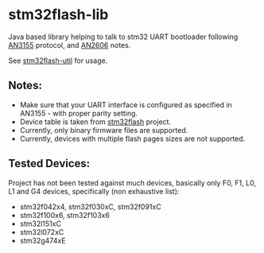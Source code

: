 # stm32flash-lib
Java based library helping to talk to stm32 UART bootloader following [AN3155](https://www.st.com/resource/en/application_note/cd00264342.pdf) protocol, and [AN2606](https://www.st.com/resource/en/application_note/cd00167594.pdf) notes.

See [stm32flash-util](https://github.com/grevaillot/stm32flash-util) for usage.

## Notes:

  - Make sure that your UART interface is configured as specified in AN3155 - with proper parity setting.
  - Device table is taken from [stm32flash](https://sourceforge.net/projects/stm32flash/) project.
  - Currently, only binary firmware files are supported.
  - Currently, devices with multiple flash pages sizes are not supported.

## Tested Devices:

Project has not been tested against much devices, basically only F0, F1, L0, L1 and G4 devices, specifically (non exhaustive list):

  - stm32f042x4, stm32f030xC, stm32f091xC
  - stm32f100x6, stm32f103x6
  - stm32l151xC
  - stm32l072xC
  - stm32g474xE

